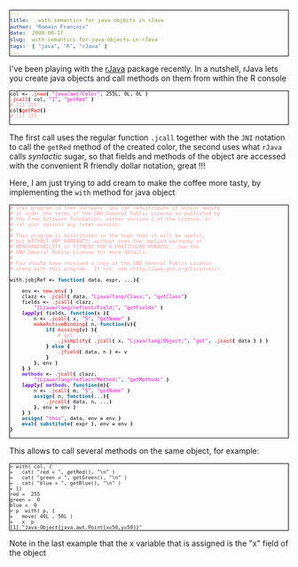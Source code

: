 ```yaml
---
title:   with semantics for java objects in rJava
author: "Romain François"
date:  2009-06-17
slug:  with-semantics-for-java-objects-in-rJava
tags:  [ "java", "R", "rJava" ]
---
```

<div class="post-content">
<style>
pre{
font-size: x-small !important; 
border: 1px solid black; 
}
</style>
<p>I've been playing with the <a href="http://www.rforge.net/rJava/">rJava</a> package recently. In a nutshell, rJava lets you create java objects and call methods on them from within the R console</p>

<pre><font color="#000000">col <font color="#000000"><strong>&lt;-</strong></font> <font color="#ff0000">.jnew</font><font color="#000000"><strong>(</strong></font> <font color="#ff00cc">"</font><font color="#ff00cc">java/awt/Color</font><font color="#ff00cc">"</font>, 255L, 0L, 0L <font color="#000000"><strong>)</strong></font>
<font color="#ff0000">.jcall</font><font color="#000000"><strong>(</strong></font> col, <font color="#ff00cc">"</font><font color="#ff00cc">I</font><font color="#ff00cc">"</font>, <font color="#ff00cc">"</font><font color="#ff00cc">getRed</font><font color="#ff00cc">"</font> <font color="#000000"><strong>)</strong></font>
<font color="#ff9999">#</font><font color="#ff9999"> </font><font color="#ff9999">[1]</font><font color="#ff9999"> </font><font color="#ff9999">255</font>
col<font color="#000000"><strong>$</strong></font><font color="#ff0000">getRed</font><font color="#000000"><strong>(</strong></font><font color="#000000"><strong>)</strong></font>
<font color="#ff9999">#</font><font color="#ff9999"> </font><font color="#ff9999">[1]</font><font color="#ff9999"> </font><font color="#ff9999">255</font>
</font>
</pre>

<p>The first call uses the regular function <code>.jcall</code> together with the <code>JNI</code> notation to call the <code>getRed</code> method of the created color, the second uses what <code>rJava</code> calls <em>syntactic</em> sugar, so that fields and methods of the object are accessed with the convenient R friendly dollar notation, great !!!</p>

<p>Here, I am just trying to add cream to make the coffee more tasty, by implementing the <code>with</code> method for java object</p>

<pre><font color="#000000"><font color="#ff9999">#</font><font color="#ff9999"> </font><font color="#ff9999">This</font><font color="#ff9999"> </font><font color="#ff9999">program</font><font color="#ff9999"> </font><font color="#ff9999">is</font><font color="#ff9999"> </font><font color="#ff9999">free</font><font color="#ff9999"> </font><font color="#ff9999">software:</font><font color="#ff9999"> </font><font color="#ff9999">you</font><font color="#ff9999"> </font><font color="#ff9999">can</font><font color="#ff9999"> </font><font color="#ff9999">redistribute</font><font color="#ff9999"> </font><font color="#ff9999">it</font><font color="#ff9999"> </font><font color="#ff9999">and/or</font><font color="#ff9999"> </font><font color="#ff9999">modify</font>
<font color="#ff9999">#</font><font color="#ff9999"> </font><font color="#ff9999">it</font><font color="#ff9999"> </font><font color="#ff9999">under</font><font color="#ff9999"> </font><font color="#ff9999">the</font><font color="#ff9999"> </font><font color="#ff9999">terms</font><font color="#ff9999"> </font><font color="#ff9999">of</font><font color="#ff9999"> </font><font color="#ff9999">the</font><font color="#ff9999"> </font><font color="#ff9999">GNU</font><font color="#ff9999"> </font><font color="#ff9999">General</font><font color="#ff9999"> </font><font color="#ff9999">Public</font><font color="#ff9999"> </font><font color="#ff9999">License</font><font color="#ff9999"> </font><font color="#ff9999">as</font><font color="#ff9999"> </font><font color="#ff9999">published</font><font color="#ff9999"> </font><font color="#ff9999">by</font>
<font color="#ff9999">#</font><font color="#ff9999"> </font><font color="#ff9999">the</font><font color="#ff9999"> </font><font color="#ff9999">Free</font><font color="#ff9999"> </font><font color="#ff9999">Software</font><font color="#ff9999"> </font><font color="#ff9999">Foundation,</font><font color="#ff9999"> </font><font color="#ff9999">either</font><font color="#ff9999"> </font><font color="#ff9999">version</font><font color="#ff9999"> </font><font color="#ff9999">2</font><font color="#ff9999"> </font><font color="#ff9999">of</font><font color="#ff9999"> </font><font color="#ff9999">the</font><font color="#ff9999"> </font><font color="#ff9999">License,</font><font color="#ff9999"> </font><font color="#ff9999">or</font>
<font color="#ff9999">#</font><font color="#ff9999"> </font><font color="#ff9999">(at</font><font color="#ff9999"> </font><font color="#ff9999">your</font><font color="#ff9999"> </font><font color="#ff9999">option)</font><font color="#ff9999"> </font><font color="#ff9999">any</font><font color="#ff9999"> </font><font color="#ff9999">later</font><font color="#ff9999"> </font><font color="#ff9999">version.</font>
<font color="#ff9999">#</font><font color="#ff9999"> </font>
<font color="#ff9999">#</font><font color="#ff9999"> </font><font color="#ff9999">This</font><font color="#ff9999"> </font><font color="#ff9999">program</font><font color="#ff9999"> </font><font color="#ff9999">is</font><font color="#ff9999"> </font><font color="#ff9999">distributed</font><font color="#ff9999"> </font><font color="#ff9999">in</font><font color="#ff9999"> </font><font color="#ff9999">the</font><font color="#ff9999"> </font><font color="#ff9999">hope</font><font color="#ff9999"> </font><font color="#ff9999">that</font><font color="#ff9999"> </font><font color="#ff9999">it</font><font color="#ff9999"> </font><font color="#ff9999">will</font><font color="#ff9999"> </font><font color="#ff9999">be</font><font color="#ff9999"> </font><font color="#ff9999">useful,</font>
<font color="#ff9999">#</font><font color="#ff9999"> </font><font color="#ff9999">but</font><font color="#ff9999"> </font><font color="#ff9999">WITHOUT</font><font color="#ff9999"> </font><font color="#ff9999">ANY</font><font color="#ff9999"> </font><font color="#ff9999">WARRANTY;</font><font color="#ff9999"> </font><font color="#ff9999">without</font><font color="#ff9999"> </font><font color="#ff9999">even</font><font color="#ff9999"> </font><font color="#ff9999">the</font><font color="#ff9999"> </font><font color="#ff9999">implied</font><font color="#ff9999"> </font><font color="#ff9999">warranty</font><font color="#ff9999"> </font><font color="#ff9999">of</font>
<font color="#ff9999">#</font><font color="#ff9999"> </font><font color="#ff9999">MERCHANTABILITY</font><font color="#ff9999"> </font><font color="#ff9999">or</font><font color="#ff9999"> </font><font color="#ff9999">FITNESS</font><font color="#ff9999"> </font><font color="#ff9999">FOR</font><font color="#ff9999"> </font><font color="#ff9999">A</font><font color="#ff9999"> </font><font color="#ff9999">PARTICULAR</font><font color="#ff9999"> </font><font color="#ff9999">PURPOSE.</font><font color="#ff9999"> </font><font color="#ff9999"> </font><font color="#ff9999">See</font><font color="#ff9999"> </font><font color="#ff9999">the</font>
<font color="#ff9999">#</font><font color="#ff9999"> </font><font color="#ff9999">GNU</font><font color="#ff9999"> </font><font color="#ff9999">General</font><font color="#ff9999"> </font><font color="#ff9999">Public</font><font color="#ff9999"> </font><font color="#ff9999">License</font><font color="#ff9999"> </font><font color="#ff9999">for</font><font color="#ff9999"> </font><font color="#ff9999">more</font><font color="#ff9999"> </font><font color="#ff9999">details.</font>
<font color="#ff9999">#</font><font color="#ff9999"> </font>
<font color="#ff9999">#</font><font color="#ff9999"> </font><font color="#ff9999">You</font><font color="#ff9999"> </font><font color="#ff9999">should</font><font color="#ff9999"> </font><font color="#ff9999">have</font><font color="#ff9999"> </font><font color="#ff9999">received</font><font color="#ff9999"> </font><font color="#ff9999">a</font><font color="#ff9999"> </font><font color="#ff9999">copy</font><font color="#ff9999"> </font><font color="#ff9999">of</font><font color="#ff9999"> </font><font color="#ff9999">the</font><font color="#ff9999"> </font><font color="#ff9999">GNU</font><font color="#ff9999"> </font><font color="#ff9999">General</font><font color="#ff9999"> </font><font color="#ff9999">Public</font><font color="#ff9999"> </font><font color="#ff9999">License</font>
<font color="#ff9999">#</font><font color="#ff9999"> </font><font color="#ff9999">along</font><font color="#ff9999"> </font><font color="#ff9999">with</font><font color="#ff9999"> </font><font color="#ff9999">this</font><font color="#ff9999"> </font><font color="#ff9999">program.</font><font color="#ff9999"> </font><font color="#ff9999"> </font><font color="#ff9999">If</font><font color="#ff9999"> </font><font color="#ff9999">not,</font><font color="#ff9999"> </font><font color="#ff9999">see</font><font color="#ff9999"> </font><font color="#ff9999">&lt;http://www.gnu.org/licenses/&gt;.</font>

with.jobjRef <font color="#000000"><strong>&lt;-</strong></font> <font color="#006699"><strong>function</strong></font><font color="#000000"><strong>(</strong></font> data, expr, ...<font color="#000000"><strong>)</strong></font><font color="#000000"><strong>{</strong></font>
    
    env <font color="#000000"><strong>&lt;-</strong></font> <font color="#ff0000">new.env</font><font color="#000000"><strong>(</strong></font> <font color="#000000"><strong>)</strong></font>
    clazz <font color="#000000"><strong>&lt;-</strong></font> <font color="#ff0000">.jcall</font><font color="#000000"><strong>(</strong></font> data, <font color="#ff00cc">"</font><font color="#ff00cc">Ljava/lang/Class;</font><font color="#ff00cc">"</font>, <font color="#ff00cc">"</font><font color="#ff00cc">getClass</font><font color="#ff00cc">"</font><font color="#000000"><strong>)</strong></font>
    fields <font color="#000000"><strong>&lt;-</strong></font> <font color="#ff0000">.jcall</font><font color="#000000"><strong>(</strong></font> clazz, 
        <font color="#ff00cc">"</font><font color="#ff00cc">[Ljava/lang/reflect/Field;</font><font color="#ff00cc">"</font>, <font color="#ff00cc">"</font><font color="#ff00cc">getFields</font><font color="#ff00cc">"</font> <font color="#000000"><strong>)</strong></font>
    <font color="#6600cc"><strong><em>lapply</em></strong></font><font color="#000000"><strong>(</strong></font> fields, <font color="#006699"><strong>function</strong></font><font color="#000000"><strong>(</strong></font>x <font color="#000000"><strong>)</strong></font><font color="#000000"><strong>{</strong></font>
        n <font color="#000000"><strong>&lt;-</strong></font> <font color="#ff0000">.jcall</font><font color="#000000"><strong>(</strong></font> x, <font color="#ff00cc">"</font><font color="#ff00cc">S</font><font color="#ff00cc">"</font>, <font color="#ff00cc">"</font><font color="#ff00cc">getName</font><font color="#ff00cc">"</font> <font color="#000000"><strong>)</strong></font>
        <font color="#ff0000">makeActiveBinding</font><font color="#000000"><strong>(</strong></font> n, <font color="#006699"><strong>function</strong></font><font color="#000000"><strong>(</strong></font>v<font color="#000000"><strong>)</strong></font><font color="#000000"><strong>{</strong></font>
            <font color="#006699"><strong>if</strong></font><font color="#000000"><strong>(</strong></font> <font color="#ff0000">missing</font><font color="#000000"><strong>(</strong></font>v<font color="#000000"><strong>)</strong></font> <font color="#000000"><strong>)</strong></font><font color="#000000"><strong>{</strong></font>
                <font color="#ff9999">#</font><font color="#ff9999"> </font><font color="#ff9999">get</font><font color="#ff9999"> </font>
                <font color="#ff0000">.jsimplify</font><font color="#000000"><strong>(</strong></font> <font color="#ff0000">.jcall</font><font color="#000000"><strong>(</strong></font> x, <font color="#ff00cc">"</font><font color="#ff00cc">Ljava/lang/Object;</font><font color="#ff00cc">"</font>, <font color="#ff00cc">"</font><font color="#ff00cc">get</font><font color="#ff00cc">"</font>, <font color="#ff0000">.jcast</font><font color="#000000"><strong>(</strong></font> data <font color="#000000"><strong>)</strong></font> <font color="#000000"><strong>)</strong></font> <font color="#000000"><strong>)</strong></font>
            <font color="#000000"><strong>}</strong></font> <font color="#006699"><strong>else</strong></font> <font color="#000000"><strong>{</strong></font>
                <font color="#ff0000">.jfield</font><font color="#000000"><strong>(</strong></font> data, n <font color="#000000"><strong>)</strong></font> <font color="#000000"><strong>&lt;-</strong></font> v
            <font color="#000000"><strong>}</strong></font>
        <font color="#000000"><strong>}</strong></font>, env <font color="#000000"><strong>)</strong></font> 
    <font color="#000000"><strong>}</strong></font> <font color="#000000"><strong>)</strong></font>
    <font color="#6633ff"><strong>methods</strong></font> <font color="#000000"><strong>&lt;-</strong></font> <font color="#ff0000">.jcall</font><font color="#000000"><strong>(</strong></font> clazz, 
        <font color="#ff00cc">"</font><font color="#ff00cc">[Ljava/lang/reflect/Method;</font><font color="#ff00cc">"</font>, <font color="#ff00cc">"</font><font color="#ff00cc">getMethods</font><font color="#ff00cc">"</font> <font color="#000000"><strong>)</strong></font>
    <font color="#6600cc"><strong><em>lapply</em></strong></font><font color="#000000"><strong>(</strong></font> <font color="#6633ff"><strong>methods</strong></font>, <font color="#006699"><strong>function</strong></font><font color="#000000"><strong>(</strong></font>m<font color="#000000"><strong>)</strong></font><font color="#000000"><strong>{</strong></font>
        n <font color="#000000"><strong>&lt;-</strong></font> <font color="#ff0000">.jcall</font><font color="#000000"><strong>(</strong></font> m, <font color="#ff00cc">"</font><font color="#ff00cc">S</font><font color="#ff00cc">"</font>, <font color="#ff00cc">"</font><font color="#ff00cc">getName</font><font color="#ff00cc">"</font> <font color="#000000"><strong>)</strong></font>
        <font color="#006699"><strong>assign</strong></font><font color="#000000"><strong>(</strong></font> n, <font color="#006699"><strong>function</strong></font><font color="#000000"><strong>(</strong></font>...<font color="#000000"><strong>)</strong></font><font color="#000000"><strong>{</strong></font>
            <font color="#ff0000">.jrcall</font><font color="#000000"><strong>(</strong></font> data, n, ...<font color="#000000"><strong>)</strong></font> 
        <font color="#000000"><strong>}</strong></font>, env <font color="#000000"><strong>=</strong></font> env <font color="#000000"><strong>)</strong></font>
    <font color="#000000"><strong>}</strong></font> <font color="#000000"><strong>)</strong></font>
    <font color="#006699"><strong>assign</strong></font><font color="#000000"><strong>(</strong></font> <font color="#ff00cc">"</font><font color="#ff00cc">this</font><font color="#ff00cc">"</font>, data, env <font color="#000000"><strong>=</strong></font> env <font color="#000000"><strong>)</strong></font>
    <font color="#006699"><strong>eval</strong></font><font color="#000000"><strong>(</strong></font> <font color="#006699"><strong>substitute</strong></font><font color="#000000"><strong>(</strong></font> expr <font color="#000000"><strong>)</strong></font>, env <font color="#000000"><strong>=</strong></font> env <font color="#000000"><strong>)</strong></font>
<font color="#000000"><strong>}</strong></font>

</font></pre>

<p>This allows to call several methods on the same object, for example: </p>

<pre>
&gt; with( col, {
+   cat( "red = ", getRed(), "\n" )
+   cat( "green = ", getGreen(), "\n" )
+   cat( "blue = ", getBlue(), "\n" )
+ })
red =  255 
green =  0 
blue =  0 
&gt; p  with( p, {
+   move( 40L , 50L )
+   x  p
[1] "Java-Object{java.awt.Point[x=50,y=50]}"
</pre>

<p>Note in the last example that the x variable that is assigned is the "x" field of the object</p>
</div>
